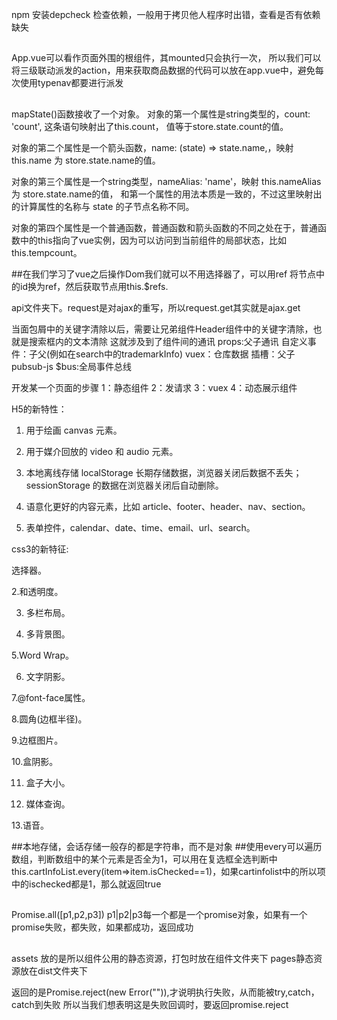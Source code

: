 npm 安装depcheck 检查依赖，一般用于拷贝他人程序时出错，查看是否有依赖缺失

##
App.vue可以看作页面外围的根组件，其mounted只会执行一次，
所以我们可以将三级联动派发的action，用来获取商品数据的代码可以放在app.vue中，避免每次使用typenav都要进行派发

##
mapState()函数接收了一个对象。
对象的第一个属性是string类型的，count: 'count', 这条语句映射出了this.count， 值等于store.state.count的值。

对象的第二个属性是一个箭头函数，name: (state) => state.name,，映射 this.name 为 store.state.name的值。

对象的第三个属性是一个string类型，nameAlias: 'name'，映射 this.nameAlias 为 store.state.name的值， 和第一个属性的用法本质是一致的，不过这里映射出的计算属性的名称与 state 的子节点名称不同。

对象的第四个属性是一个普通函数，普通函数和箭头函数的不同之处在于，普通函数中的this指向了vue实例，因为可以访问到当前组件的局部状态，比如this.tempcount。

##在我们学习了vue之后操作Dom我们就可以不用选择器了，可以用ref
将节点中的id换为ref，然后获取节点用this.$refs.

api文件夹下。request是对ajax的重写，所以request.get其实就是ajax.get

当面包屑中的关键字清除以后，需要让兄弟组件Header组件中的关键字清除，也就是搜索框内的文本清除
这就涉及到了组件间的通讯
props:父子通讯
自定义事件：子父(例如在search中的trademarkInfo)
vuex：仓库数据
插槽：父子
pubsub-js
$bus:全局事件总线

开发某一个页面的步骤
1：静态组件
2：发请求
3：vuex
4：动态展示组件


H5的新特性：

1. 用于绘画 canvas 元素。

2. 用于媒介回放的 video 和 audio 元素。

3. 本地离线存储 localStorage 长期存储数据，浏览器关闭后数据不丢失；sessionStorage 的数据在浏览器关闭后自动删除。

4. 语意化更好的内容元素，比如 article、footer、header、nav、section。

5. 表单控件，calendar、date、time、email、url、search。

css3的新特征:

选择器。

2.和透明度。

3. 多栏布局。

4. 多背景图。

5.Word Wrap。

6. 文字阴影。

7.@font-face属性。

8.圆角(边框半径)。

9.边框图片。

10.盒阴影。

11. 盒子大小。

12. 媒体查询。

13.语音。 

##本地存储，会话存储一般存的都是字符串，而不是对象
##使用every可以遍历数组，判断数组中的某个元素是否全为1，可以用在复选框全选判断中
this.cartInfoList.every(item=>item.isChecked==1)，如果cartinfolist中的所以项中的ischecked都是1，那么就返回true

##
Promise.all([p1,p2,p3])
p1|p2|p3每一个都是一个promise对象，如果有一个promise失败，都失败，如果都成功，返回成功

##
assets 放的是所以组件公用的静态资源，打包时放在组件文件夹下
pages静态资源放在dist文件夹下

返回的是Promise.reject(new Error("")),才说明执行失败，从而能被try,catch，catch到失败
所以当我们想表明这是失败回调时，要返回promise.reject